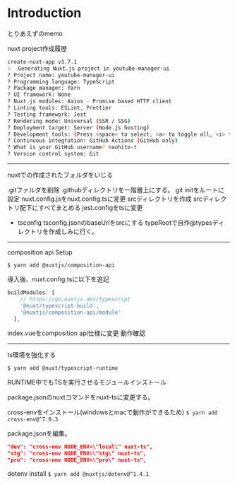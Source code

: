 # Introduction

とりあえずのmemo


nuxt project作成履歴

```sh
create-nuxt-app v3.7.1
✨  Generating Nuxt.js project in youtube-manager-ui
? Project name: youtube-manager-ui
? Programming language: TypeScript
? Package manager: Yarn
? UI framework: None
? Nuxt.js modules: Axios - Promise based HTTP client
? Linting tools: ESLint, Prettier
? Testing framework: Jest
? Rendering mode: Universal (SSR / SSG)
? Deployment target: Server (Node.js hosting)
? Development tools: (Press <space> to select, <a> to toggle all, <i> to invert selection)
? Continuous integration: GitHub Actions (GitHub only)
? What is your GitHub username? naohito-t
? Version control system: Git
```

---

nuxtでの作成されたフォルダをいじる

.gitファルダを削除
.githubディレクトリを一階層上にする。
git initをルートに設定
nuxt.config.jsをnuxt.config.tsに変更
srcディレクトリを作成
srcディレクトリ配下にすべてまとめる
jest.configをtsに変更

- tsconfig
tsconfig.jsonのbaseUrlをsrcにする
typeRootで自作@typesディレクトリを作成しみに行く。


---

composition api Setup

`$ yarn add @nuxtjs/composition-api`

導入後、nuxt.config.tsに以下を追記

```ts
buildModules: [
    // https://go.nuxtjs.dev/typescript
    '@nuxt/typescript-build',
    '@nuxtjs/composition-api/module'
  ],
```

index.vueをcomposition api仕様に変更
動作確認

---

ts環境を強化する

`$ yarn add @nuxt/typescript-runtime`

RUNTIME中でもTSを実行させるモジュールインストール

package.jsonのnuxtコマンドをnuxt-tsに変更する。

cross-envをインストール(windowsとmacで動作ができるため)
`$ yarn add cross-env@^7.0.3`

package.jsonを編集。

```json
"dev": "cross-env NODE_ENV=\"local\" nuxt-ts",
"stg": "cross-env NODE_ENV=\"stg\" nuxt-ts",
"pro": "cross-env NODE_ENV=\"pro\" nuxt-ts",
```

dotenv install
`$ yarn add @nuxtjs/dotenv@^1.4.1`
